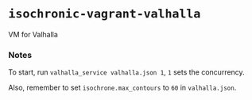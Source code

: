 # `isochronic-vagrant-valhalla`

VM for Valhalla

### Notes

To start, run `valhalla_service valhalla.json 1`, `1` sets the concurrency.

Also, remember to set `isochrone.max_contours` to `60` in `valhalla.json`.

